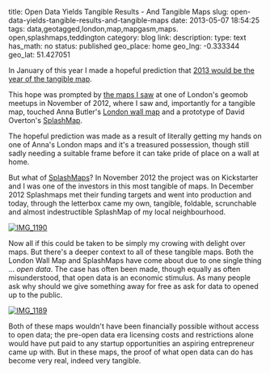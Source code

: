 title: Open Data Yields Tangible Results - And Tangible Maps
slug: open-data-yields-tangible-results-and-tangible-maps
date: 2013-05-07 18:54:25
tags: data,geotagged,london,map,mapgasm,maps. open,splashmaps,teddington
category: blog
link: 
description: 
type: text
has_math: no
status: published
geo_place: home
geo_lng: -0.333344
geo_lat: 51.427051

In January of this year I made a hopeful prediction that <a href="/2013/01/01/2013-the-year-of-the-tangible-map-and-return-of-the-map-as-art/" target="_blank">2013 would be the year of the tangible map</a>. 

This hope was prompted by [the maps I saw](/2012/11/23/of-w3g-agi-and-other-geographical-acronyms/ "/2012/11/23/of-w3g-agi-and-other-geographical-acronyms/") at one of London's geomob meetups in November of 2012, where I saw and, importantly for a tangible map, touched Anna Butler's [London wall map](https://www.wellingtonstravel.com/wall-map-london/ "https://www.wellingtonstravel.com/wall-map-london/") and a prototype of David Overton's [SplashMap](https://www.kickstarter.com/projects/1521486951/splashmaps "https://www.kickstarter.com/projects/1521486951/splashmaps").

The hopeful prediction was made as a result of literally getting my hands on one of Anna's London maps and it's a treasured possession, though still sadly needing a suitable frame before it can take pride of place on a wall at home.

But what of [SplashMaps](https://www.splashmaps.net/ "https://www.splashmaps.net/")? In November 2012 the project was on Kickstarter and I was one of the investors in this most tangible of maps. In December 2012 Splashmaps met their funding targets and went into production and today, through the letterbox came my own, tangible, foldable, scrunchable and almost indestructible SplashMap of my local neighbourhood.

<!-- TEASER_END -->

[![IMG_1190](/wp-content/uploads/2013/05/IMG_1190-1024x764.jpg)](/wp-content/uploads/2013/05/IMG_1190.jpg "/wp-content/uploads/2013/05/IMG_1190.jpg")

Now all if this could be taken to be simply my crowing with delight over maps. But there's a deeper context to all of these tangible maps. Both the London Wall Map and SplashMaps have come about due to one single thing ... *open data*. The case has often been made, though equally as often misunderstood, that open data is an economic stimulus. As many people ask why should we give something away for free as ask for data to opened up to the public.

[![IMG_1189](/wp-content/uploads/2013/05/IMG_1189-1024x764.jpg)](/wp-content/uploads/2013/05/IMG_1189.jpg "/wp-content/uploads/2013/05/IMG_1189.jpg")

Both of these maps wouldn't have been financially possible without access to open data; the pre-open data era licensing costs and restrictions alone would have put paid to any startup opportunities an aspiring entrepreneur came up with. But in these maps, the proof of what open data can do has become very real, indeed very tangible.







